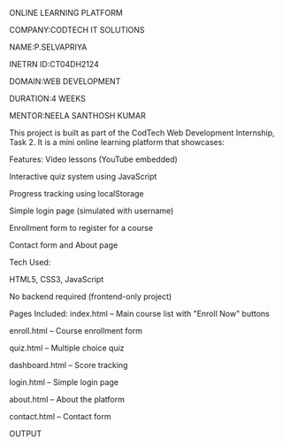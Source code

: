 ONLINE LEARNING PLATFORM

COMPANY:CODTECH IT SOLUTIONS

NAME:P.SELVAPRIYA

INETRN ID:CT04DH2124

DOMAIN:WEB DEVELOPMENT

DURATION:4 WEEKS

MENTOR:NEELA SANTHOSH KUMAR

This project is built as part of the CodTech Web Development Internship, Task 2.
It is a mini online learning platform that showcases:

Features:
 Video lessons (YouTube embedded)

 Interactive quiz system using JavaScript

 Progress tracking using localStorage

 Simple login page (simulated with username)

 Enrollment form to register for a course

 Contact form and  About page

 Tech Used:

 HTML5, CSS3, JavaScript

No backend required (frontend-only project)

 Pages Included:
index.html – Main course list with "Enroll Now" buttons

enroll.html – Course enrollment form

quiz.html – Multiple choice quiz

dashboard.html – Score tracking

login.html – Simple login page

about.html – About the platform

contact.html – Contact form

OUTPUT

